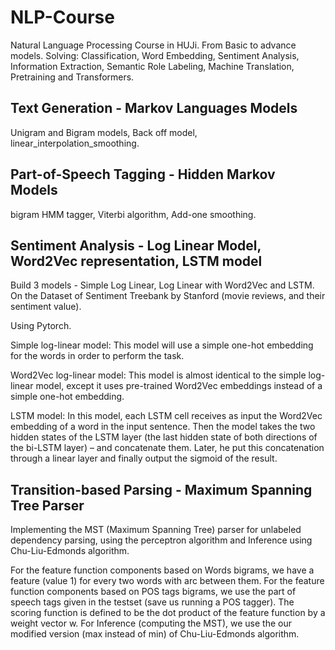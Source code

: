 # NLP-Course
Natural Language Processing Course in HUJi. From Basic to advance models. Solving: Classification, Word Embedding, Sentiment Analysis, Information Extraction, Semantic Role Labeling, Machine Translation, Pretraining and Transformers.


## Text Generation - Markov Languages Models
Unigram and Bigram models, Back off model, linear_interpolation_smoothing.


## Part-of-Speech Tagging - Hidden Markov Models
bigram HMM tagger, Viterbi algorithm, Add-one smoothing.


## Sentiment Analysis - Log Linear Model, Word2Vec representation, LSTM model
Build 3 models - Simple Log Linear, Log Linear with Word2Vec and LSTM.
On the Dataset of Sentiment Treebank by Stanford (movie reviews, and their sentiment value).

Using Pytorch.

Simple log-linear model:
This model will use a simple one-hot embedding for the words in order to perform the task.

Word2Vec log-linear model:
This model is almost identical to the simple log-linear model, except it uses pre-trained
Word2Vec embeddings instead of a simple one-hot embedding.

LSTM model:
In this model, each LSTM cell receives as input the Word2Vec embedding of a word in the
input sentence. Then the model takes the two hidden states of the LSTM layer (the last hidden
state of both directions of the bi-LSTM layer) – and concatenate them. Later, he put this
concatenation through a linear layer and finally output the sigmoid of the result.


## Transition-based Parsing - Maximum Spanning Tree Parser
Implementing the MST (Maximum Spanning Tree) parser for unlabeled dependency parsing, using the perceptron algorithm and Inference using Chu-Liu-Edmonds algorithm.

For the feature function components based on Words bigrams, we have a feature (value 1) for every two words with arc between them.
For the feature function components based on POS tags bigrams, we use the part of speech tags given in the testset (save us running a POS tagger).
The scoring function is defined to be the dot product of the feature function by a weight vector w.
For Inference (computing the MST), we use the our modified version (max instead of min) of Chu-Liu-Edmonds algorithm.